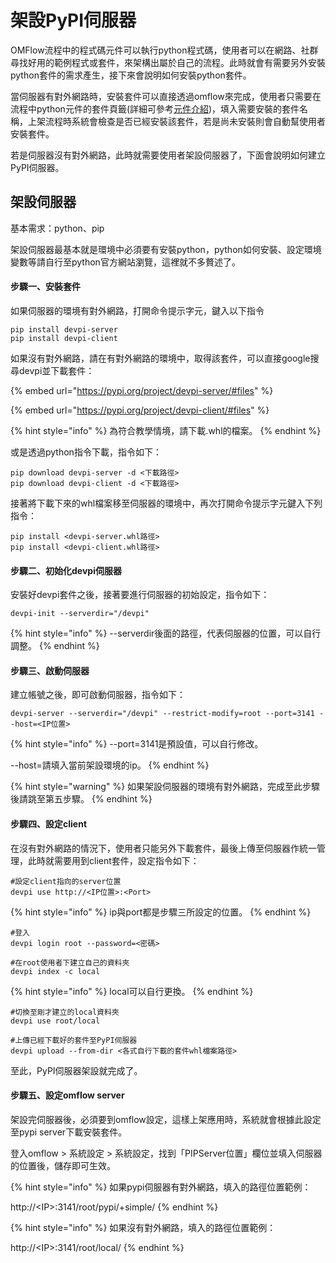# 架設PyPI伺服器

OMFlow流程中的程式碼元件可以執行python程式碼，使用者可以在網路、社群尋找好用的範例程式或套件，來架構出屬於自己的流程。此時就會有需要另外安裝python套件的需求產生，接下來會說明如何安裝python套件。

當伺服器有對外網路時，安裝套件可以直接透過omflow來完成，使用者只需要在流程中python元件的套件頁籤(詳細可參考[元件介紹](../5/6.md#cheng-shi-ma))，填入需要安裝的套件名稱，上架流程時系統會檢查是否已經安裝該套件，若是尚未安裝則會自動幫使用者安裝套件。

若是伺服器沒有對外網路，此時就需要使用者架設伺服器了，下面會說明如何建立PyPI伺服器。

## 架設伺服器

基本需求：python、pip

架設伺服器最基本就是環境中必須要有安裝python，python如何安裝、設定環境變數等請自行至python官方網站瀏覽，這裡就不多贅述了。

#### 步驟一、安裝套件

如果伺服器的環境有對外網路，打開命令提示字元，鍵入以下指令

```
pip install devpi-server
pip install devpi-client
```

如果沒有對外網路，請在有對外網路的環境中，取得該套件，可以直接google搜尋devpi並下載套件：

{% embed url="https://pypi.org/project/devpi-server/#files" %}

{% embed url="https://pypi.org/project/devpi-client/#files" %}

{% hint style="info" %}
為符合教學情境，請下載.whl的檔案。
{% endhint %}

或是透過python指令下載，指令如下：

```
pip download devpi-server -d <下載路徑>
pip download devpi-client -d <下載路徑>
```

接著將下載下來的whl檔案移至伺服器的環境中，再次打開命令提示字元鍵入下列指令：

```
pip install <devpi-server.whl路徑>
pip install <devpi-client.whl路徑>
```



#### 步驟二、初始化devpi伺服器

安裝好devpi套件之後，接著要進行伺服器的初始設定，指令如下：

```
devpi-init --serverdir="/devpi"
```

{% hint style="info" %}
\--serverdir後面的路徑，代表伺服器的位置，可以自行調整。
{% endhint %}

#### 步驟三、啟動伺服器

建立帳號之後，即可啟動伺服器，指令如下：

```
devpi-server --serverdir="/devpi" --restrict-modify=root --port=3141 --host=<IP位置>
```

{% hint style="info" %}
\--port=3141是預設值，可以自行修改。

\--host=請填入當前架設環境的ip。
{% endhint %}

{% hint style="warning" %}
如果架設伺服器的環境有對外網路，完成至此步驟後請跳至第五步驟。
{% endhint %}

#### 步驟四、設定client

在沒有對外網路的情況下，使用者只能另外下載套件，最後上傳至伺服器作統一管理，此時就需要用到client套件，設定指令如下：

```
#設定client指向的server位置
devpi use http://<IP位置>:<Port>
```

{% hint style="info" %}
ip與port都是步驟三所設定的位置。
{% endhint %}

```
#登入
devpi login root --password=<密碼>

#在root使用者下建立自己的資料夾
devpi index -c local
```

{% hint style="info" %}
local可以自行更換。
{% endhint %}

```
#切換至剛才建立的local資料夾
devpi use root/local

#上傳已經下載好的套件至PyPI伺服器
devpi upload --from-dir <各式自行下載的套件whl檔案路徑>
```

至此，PyPI伺服器架設就完成了。

#### 步驟五、設定omflow server

架設完伺服器後，必須要到omflow設定，這樣上架應用時，系統就會根據此設定至pypi server下載安裝套件。

登入omflow > 系統設定 > 系統設定，找到「PIPServer位置」欄位並填入伺服器的位置後，儲存即可生效。

{% hint style="info" %}
如果pypi伺服器有對外網路，填入的路徑位置範例：

http://\<IP>:3141/root/pypi/+simple/
{% endhint %}

{% hint style="info" %}
如果沒有對外網路，填入的路徑位置範例：

http://\<IP>:3141/root/local/
{% endhint %}

